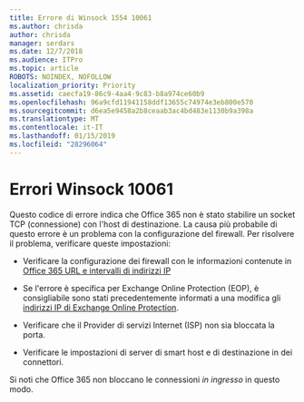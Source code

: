 ```yaml
---
title: Errore di Winsock 1554 10061
ms.author: chrisda
author: chrisda
manager: serdars
ms.date: 12/7/2018
ms.audience: ITPro
ms.topic: article
ROBOTS: NOINDEX, NOFOLLOW
localization_priority: Priority
ms.assetid: caecfa19-86c9-4aa4-9c83-b8a974ce60b9
ms.openlocfilehash: 96a9cfd11941158ddf13655c74974e3eb800e570
ms.sourcegitcommit: d6ea5e9458a2b8ceaab3ac4bd483e1130b9a398a
ms.translationtype: MT
ms.contentlocale: it-IT
ms.lasthandoff: 01/15/2019
ms.locfileid: "28296064"
---
```

# <a name="winsock-error-10061"></a>Errori Winsock 10061

Questo codice di errore indica che Office 365 non è stato stabilire un socket TCP (connessione) con l'host di destinazione. La causa più probabile di questo errore è un problema con la configurazione del firewall. Per risolvere il problema, verificare queste impostazioni:
  
- Verificare la configurazione dei firewall con le informazioni contenute in [Office 365 URL e intervalli di indirizzi IP](https://docs.microsoft.com/office365/enterprise/urls-and-ip-address-ranges)
    
- Se l'errore è specifica per Exchange Online Protection (EOP), è consigliabile sono stati precedentemente informati a una modifica gli [indirizzi IP di Exchange Online Protection](https://docs.microsoft.com/office365/SecurityCompliance/eop/exchange-online-protection-ip-addresses).
    
- Verificare che il Provider di servizi Internet (ISP) non sia bloccata la porta.
    
- Verificare le impostazioni di server di smart host e di destinazione in dei connettori.
    
Si noti che Office 365 non bloccano le connessioni *in ingresso* in questo modo. 
  

